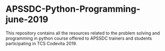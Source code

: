 # APSSDC-Python-Programming-june-2019
This repository contains all the resources related to the problem solving and programming in python course offered to APSSDC trainers and students participating in TCS Codevita 2019.
